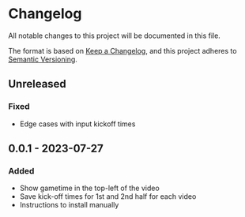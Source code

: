 # Changelog

All notable changes to this project will be documented in this file.

The format is based on [Keep a Changelog](https://keepachangelog.com/en/1.0.0/),
and this project adheres to [Semantic Versioning](https://semver.org/spec/v2.0.0.html).

## Unreleased

### Fixed

- Edge cases with input kickoff times

## 0.0.1 - 2023-07-27

### Added

- Show gametime in the top-left of the video
- Save kick-off times for 1st and 2nd half for each video
- Instructions to install manually
